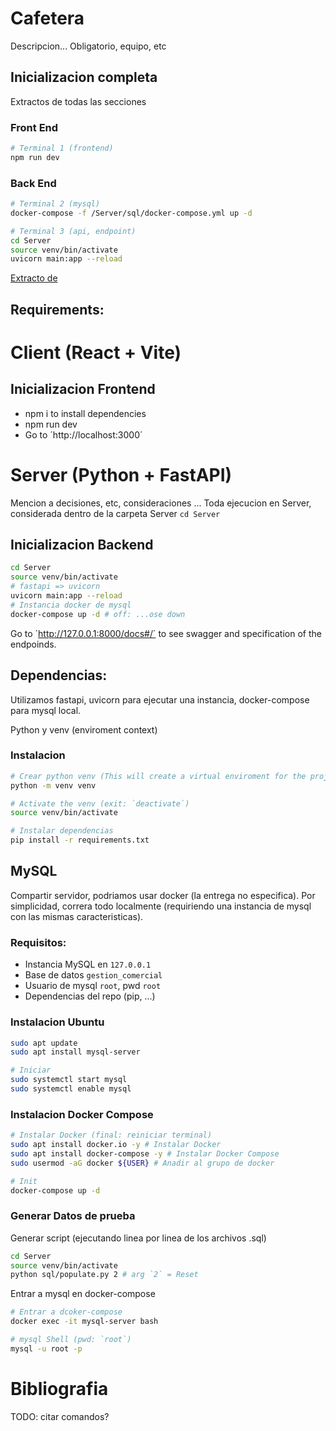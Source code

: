 # Cafetera
Descripcion...
Obligatorio, equipo, etc

## Inicializacion completa
Extractos de todas las secciones
### Front End
```bash
# Terminal 1 (frontend)
npm run dev
```
### Back End
```bash
# Terminal 2 (mysql)
docker-compose -f /Server/sql/docker-compose.yml up -d
```
```bash
# Terminal 3 (api, endpoint)
cd Server
source venv/bin/activate 
uvicorn main:app --reload
```
[Extracto de](#inicializacion-backend)

## Requirements:

# Client (React + Vite)

## Inicializacion Frontend

- npm i to install dependencies
- npm run dev
- Go to ´http://localhost:3000´

# Server (Python + FastAPI)
Mencion a decisiones, etc, consideraciones ...
Toda ejecucion en Server, considerada dentro de la carpeta Server `cd Server`

## Inicializacion Backend
```bash
cd Server
source venv/bin/activate
# fastapi => uvicorn
uvicorn main:app --reload
# Instancia docker de mysql
docker-compose up -d # off: ...ose down
```
Go to ´http://127.0.0.1:8000/docs#/´ to see swagger and specification of the endpoinds.

## Dependencias:
Utilizamos fastapi, uvicorn para ejecutar una instancia, docker-compose para mysql local.

Python y venv (enviroment context)
### Instalacion

```bash
# Crear python venv (This will create a virtual enviroment for the project)
python -m venv venv

# Activate the venv (exit: `deactivate`)
source venv/bin/activate

# Instalar dependencias
pip install -r requirements.txt
```

## MySQL

Compartir servidor, podriamos usar docker (la entrega no especifica). Por simplicidad, correra todo localmente (requiriendo una instancia de mysql con las mismas caracteristicas). 

### Requisitos:

- Instancia MySQL en `127.0.0.1`
- Base de datos `gestion_comercial`
- Usuario de mysql `root`, pwd `root`
- Dependencias del repo (pip, ...)

### Instalacion Ubuntu

```bash
sudo apt update
sudo apt install mysql-server

# Iniciar
sudo systemctl start mysql
sudo systemctl enable mysql
```
### Instalacion Docker Compose
```bash
# Instalar Docker (final: reiniciar terminal)
sudo apt install docker.io -y # Instalar Docker
sudo apt install docker-compose -y # Instalar Docker Compose
sudo usermod -aG docker ${USER} # Anadir al grupo de docker

# Init
docker-compose up -d
```
### Generar Datos de prueba

Generar script (ejecutando linea por linea de los archivos .sql)
```bash
cd Server
source venv/bin/activate
python sql/populate.py 2 # arg `2` = Reset
```

Entrar a mysql en docker-compose
```bash
# Entrar a dcoker-compose
docker exec -it mysql-server bash

# mysql Shell (pwd: `root`)
mysql -u root -p
```

# Bibliografia

TODO: citar comandos?
